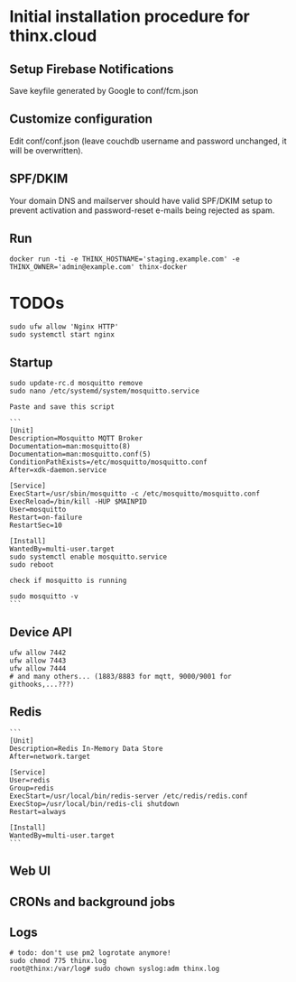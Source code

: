 # Initial installation procedure for thinx.cloud

## Setup Firebase Notifications

Save keyfile generated by Google to conf/fcm.json

## Customize configuration

Edit conf/conf.json (leave couchdb username and password unchanged, it will be overwritten).

## SPF/DKIM

Your domain DNS and mailserver should have valid SPF/DKIM setup to prevent activation and password-reset e-mails being rejected as spam.

## Run

    docker run -ti -e THINX_HOSTNAME='staging.example.com' -e THINX_OWNER='admin@example.com' thinx-docker

# TODOs

    sudo ufw allow 'Nginx HTTP'
    sudo systemctl start nginx

## Startup

    sudo update-rc.d mosquitto remove
    sudo nano /etc/systemd/system/mosquitto.service

    Paste and save this script
    
    ```
    [Unit]
    Description=Mosquitto MQTT Broker
    Documentation=man:mosquitto(8)
    Documentation=man:mosquitto.conf(5)
    ConditionPathExists=/etc/mosquitto/mosquitto.conf
    After=xdk-daemon.service
    
    [Service]
    ExecStart=/usr/sbin/mosquitto -c /etc/mosquitto/mosquitto.conf
    ExecReload=/bin/kill -HUP $MAINPID
    User=mosquitto
    Restart=on-failure
    RestartSec=10
    
    [Install]
    WantedBy=multi-user.target
    sudo systemctl enable mosquitto.service
    sudo reboot
    
    check if mosquitto is running
    
    sudo mosquitto -v
    ```

## Device API

    ufw allow 7442
    ufw allow 7443
    ufw allow 7444
    # and many others... (1883/8883 for mqtt, 9000/9001 for githooks,...???)
        
        
## Redis
        
    ```
    [Unit]
    Description=Redis In-Memory Data Store
    After=network.target
    
    [Service]
    User=redis
    Group=redis
    ExecStart=/usr/local/bin/redis-server /etc/redis/redis.conf
    ExecStop=/usr/local/bin/redis-cli shutdown
    Restart=always
    
    [Install]
    WantedBy=multi-user.target
    ```

## Web UI

## CRONs and background jobs

## Logs

    # todo: don't use pm2 logrotate anymore!
    sudo chmod 775 thinx.log 
    root@thinx:/var/log# sudo chown syslog:adm thinx.log 

